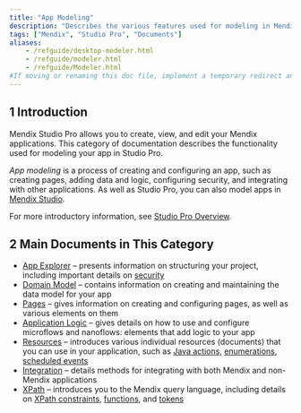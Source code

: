 ```yaml
---
title: "App Modeling"
description: "Describes the various features used for modeling in Mendix Studio Pro, including document templates, the domain model, microflows, modules, pages, and security."
tags: ["Mendix", "Studio Pro", "Documents"]
aliases:
    - /refguide/desktop-modeler.html
    - /refguide/modeler.html
    - /refguide/Modeler.html
#If moving or renaming this doc file, implement a temporary redirect and let the respective team know they should update the URL in the product. See Mapping to Products for more details.1 Introduction
---
```


## 1 Introduction

Mendix Studio Pro allows you to create, view, and edit your Mendix applications. This category of documentation describes the functionality used for modeling your app in Studio Pro. 

*App modeling* is a process of creating and configuring an app, such as creating pages, adding data and logic, configuring security, and integrating with other applications. As well as Studio Pro, you can also model apps in [Mendix Studio](/studio/).

For more introductory information, see [Studio Pro Overview](studio-pro-overview).

## 2 Main Documents in This Category

* [App Explorer](project-explorer) – presents information on structuring your project, including important details on [security](security)
* [Domain Model](domain-model) – contains information on creating and maintaining the data model for your app
* [Pages](pages) – gives information on creating and configuring pages, as well as various elements on them
* [Application Logic](application-logic) – gives details on how to use and configure microflows and nanoflows: elements that add logic to your app
* [Resources](resources) – introduces various individual resources (documents) that you can use in your application, such as [Java actions](java-actions), [enumerations](enumerations), [scheduled events](scheduled-events)
* [Integration](integration) – details methods for integrating with both Mendix and non-Mendix applications
* [XPath](xpath) – introduces you to the Mendix query language, including details on [XPath constraints](xpath-constraints), [functions](xpath-query-functions), and [tokens](xpath-tokens)
